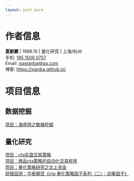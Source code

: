 ```yaml
---
layout: post_bare
---
```


# 作者信息

__夏献霸__ \| 1988.10 \| 量化研究 \| 上海/杭州 <br />
手机: [185 1506 0757](tel:18515060757) <br />
Email: [xiaxianba@qq.com](mailto:xiaxianba@qq.com) <br />
博客: <https://xianba.github.io/>

# 项目信息

## 数据挖掘
[项目：海底捞之数据挖掘](https://xianba.github.io/project/Data-mining-for-Haidilao)

## 量化研究
[项目：cta实盘交易策略](https://xianba.github.io/project/CTA-real-trading-strategy)    
[项目：商品cta策略的自动化交易程序](https://xianba.github.io/project/CTA-autotrade-program)    
[项目：量化策略研究之北上资金](https://xianba.github.io/quant/Quantitative-strategy-research-Northward-capital)    
[研报回测：华泰期货《cta 量化策略因子系列（二）：动量因子》](https://xianba.github.io/quant/Momentum-factor-research-report-backtest)    
